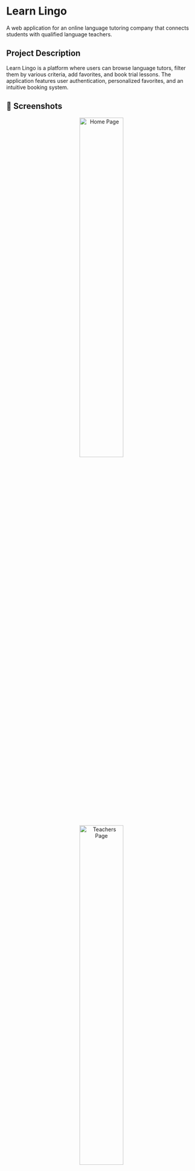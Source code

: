 # Learn Lingo

A web application for an online language tutoring company that connects students with qualified language teachers.

## Project Description

Learn Lingo is a platform where users can browse language tutors, filter them by various criteria, add favorites, and book trial lessons. The application features user authentication, personalized favorites, and an intuitive booking system.

## 📸 Screenshots

<div align="center">
  <img src="./screenshots/Home.jpg" alt="Home Page" width="48%">
</div>

<div align="center">
  <img src="./screenshots/Teachers.jpg" alt="Teachers Page" width="48%">
</div>

## Key Features

- **Home Page**: Introduction to the platform with key statistics and benefits
- **Teachers Page**: Browse language tutors with filtering options
- **Favorites Page**: Private page for authenticated users to view saved teachers
- **User Authentication**: Registration and login system using Firebase
- **Advanced Filtering**: Filter teachers by language, knowledge level, and price
- **Favorites System**: Add/remove teachers to favorites (persisted in localStorage)
- **Booking System**: Book trial lessons through a validated form
- **Pagination**: Load more teachers with "Load more" button (4 teachers per page)
- **Responsive Modals**: Authentication, booking, and notification modals

## Technologies Used

### Core

- **React** - UI library
- **Vite** - Build tool and development server
- **React Router DOM** - Client-side routing

### State Management & Forms

- **Zustand** - Lightweight state management
- **React Hook Form** - Form handling
- **Yup** - Form validation

### Backend & Database

- **Firebase** - Backend services
  - Firebase Authentication (Email/Password)
  - Firebase Realtime Database

### Styling

- **CSS Modules** - Component-scoped styling

## Project Structure

```
src/
├── assets/          # Images and static files
├── components/      # Reusable components
│   ├── AuthRequiredModal/
│   ├── BookingModal/
│   ├── Container/
│   ├── Filters/
│   ├── Header/
│   ├── Modal/
│   ├── TeacherCard/
│   └── ...
├── context/         # React Context (AuthContext)
├── pages/           # Page components
│   ├── Home/
│   ├── Teachers/
│   └── Favorites/
├── services/        # API services
│   ├── authService.js
│   └── teachersService.js
├── stores/          # Zustand stores
│   └── useFavoritesStore.js
├── utils/           # Utilities and validation schemas
│   └── bookingSchema.js
├── firebase/        # Firebase configuration
│   └── config.js
└── App.jsx          # Main application component
```

## 🚀 Getting Started

### Prerequisites

- Node.js (v16 or higher)
- npm or yarn
- Firebase account

### Installation

1. Clone the repository:

```bash
git clone https://github.com/yourusername/learn-lingo.git
cd learn-lingo
```

2. Install dependencies:

```bash
npm install
```

3. Create a `.env` file in the root directory and add your Firebase credentials:

```env
VITE_FIREBASE_API_KEY=your_api_key
VITE_FIREBASE_AUTH_DOMAIN=your_auth_domain
VITE_FIREBASE_PROJECT_ID=your_project_id
VITE_FIREBASE_STORAGE_BUCKET=your_storage_bucket
VITE_FIREBASE_MESSAGING_SENDER_ID=your_sender_id
VITE_FIREBASE_APP_ID=your_app_id
VITE_FIREBASE_DATABASE_URL=your_database_url
```

4. Set up Firebase:

   - Create a project in [Firebase Console](https://console.firebase.google.com/)
   - Enable Email/Password authentication
   - Create a Realtime Database
   - Import teachers data to the database

5. Start the development server:

```bash
npm run dev
```

## 📦 Build for Production

```bash
npm run build
```

The built files will be in the `dist` directory.

## 🎯 Main Features Implementation

### Authentication

- User registration with email and password
- Login/logout functionality
- Protected routes for authenticated users
- Global authentication state management

### Teachers Listing

- Display teacher cards with:
  - Avatar, name, languages
  - Lessons completed, rating, price
  - Expandable details (experience, reviews, levels)
- Pagination (4 teachers per page)
- "Read more" to expand teacher details

### Filtering System

- Filter by language (English, French, German, Ukrainian, Polish)
- Filter by knowledge level (A1 to C2)
- Filter by price range
- Reset pagination when filters change

### Favorites

- Add/remove teachers from favorites (heart icon)
- Persist favorites in localStorage
- Private favorites page for authenticated users
- Authentication prompt for non-authenticated users

### Booking System

- Modal form for booking trial lessons
- Form validation (name, email, phone, reason)
- Fields: Full Name, Email, Phone Number, Learning Reason
- Success notification after booking

## Firebase Security

Make sure to set up proper Firebase security rules for your Realtime Database:

```json
{
  "rules": {
    "teachers": {
      ".read": true,
      ".write": false
    }
  }
}
```

## Browser Support

- Chrome (latest)
- Firefox (latest)
- Safari (latest)
- Edge (latest)

## 🤝 Contributing

Contributions are welcome! Please feel free to submit a Pull Request.

## License

This project is licensed under the MIT License.

## 👤 Author

Your Name - [GitHub Profile](https://github.com/NataliiaTur)

## Acknowledgments

- Design inspiration from modern education platforms
- Firebase for backend infrastructure
- React community for excellent tools and libraries
